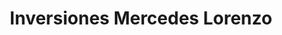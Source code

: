 ---
title: "Inversiones Mercedes Lorenzo"
url: /san-cristobal/inversiones-mercedes-lorenzo/
shop: motocicleta
---